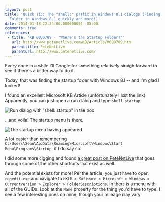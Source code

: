 ```yaml
---
layout: post
title: 'Quick Tip: The "shell:" prefix in Windows 8.1 dialogs (Finding the Startup
  Folder in Windows 8.1 quickly and more!)'
date: 2014-01-18 22:34:00.000000000 -05:00
comments: true
references: 
 - title: "KB 0000709 - 'Where's the Startup Folder?'"
   url: http://www.petenetlive.com/KB/Article/0000709.htm
   parenttitle: PeteNetLive
   parenturl: http://www.petenetlive.com/
---
```

Every once in a while I'll Google for something relatively straightforward to see if there's a better way to do it.

Today, that was finding the startup folder with Windows 8.1 -- and I'm glad I looked!

I found an excellent Microsoft KB Article (unfortunately I lost the link). Apparently, you can just open a run dialog and type `shell:startup`:

![Run dialog with "shell: startup" in the box]({{site.post-images}}/2014_01_18_22_18_52_Blogger_SeanKilleen.com_Create_post.png)

...and voila! The startup menu is there.

![The startup menu having appeared.]({{site.post-images}}/2014_01_18_22_19_51_Startup.png)

A lot easier than remembering `C:\Users\Sean\AppData\Roaming\Microsoft\Windows\Start Menu\Programs\Startup`, if I do say so.

I did some more digging and found [a great post on PeteNetLive][Post Link] that goes through some of the other shortcuts that exist as well.

And the potential exists for more! Per the article, you just have to open `regedit.exe` and navigate to `HKLM > Software > Microsoft > Windows > CurrentVersion > Explorer > FolderDescriptions`. In there is a menu with all of the GUIDs. Look at the `Name` property for the thing you'd have to type. I see a few interesting ones on mine, though your mileage may vary.

[Post Link]: http://www.petenetlive.com/KB/Article/0000709.htm